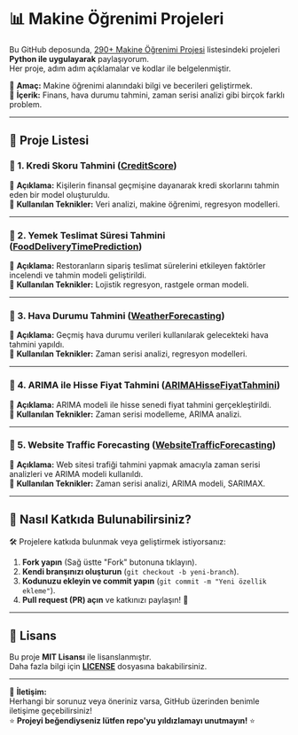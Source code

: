 # 📊 Makine Öğrenimi Projeleri

Bu GitHub deposunda, [290+ Makine Öğrenimi Projesi](https://medium.com/@soner.yildirim/290-makine-%C3%B6%C4%9Frenimi-projesi-7d5b3c7e15f0) listesindeki projeleri **Python ile uygulayarak** paylaşıyorum.  
Her proje, adım adım açıklamalar ve kodlar ile belgelenmiştir.

📌 **Amaç:** Makine öğrenimi alanındaki bilgi ve becerileri geliştirmek.  
📌 **İçerik:** Finans, hava durumu tahmini, zaman serisi analizi gibi birçok farklı problem.  

---

## 📌 Proje Listesi

### 🔹 1. Kredi Skoru Tahmini ([CreditScore](./CreditScore))
📌 **Açıklama:** Kişilerin finansal geçmişine dayanarak kredi skorlarını tahmin eden bir model oluşturuldu.  
📌 **Kullanılan Teknikler:** Veri analizi, makine öğrenimi, regresyon modelleri.  

---

### 🔹 2. Yemek Teslimat Süresi Tahmini ([FoodDeliveryTimePrediction](./FoodDeliveryTimePrediction))
📌 **Açıklama:** Restoranların sipariş teslimat sürelerini etkileyen faktörler incelendi ve tahmin modeli geliştirildi.  
📌 **Kullanılan Teknikler:** Lojistik regresyon, rastgele orman modeli.  

---

### 🔹 3. Hava Durumu Tahmini ([WeatherForecasting](./WeatherForecasting))
📌 **Açıklama:** Geçmiş hava durumu verileri kullanılarak gelecekteki hava tahmini yapıldı.  
📌 **Kullanılan Teknikler:** Zaman serisi analizi, regresyon modelleri.  

---

### 🔹 4. ARIMA ile Hisse Fiyat Tahmini ([ARIMAHisseFiyatTahmini](./ARIMAHisseFiyatTahmini))
📌 **Açıklama:** ARIMA modeli ile hisse senedi fiyat tahmini gerçekleştirildi.  
📌 **Kullanılan Teknikler:** Zaman serisi modelleme, ARIMA analizi.  

---
### 🔹 5. Website Traffic Forecasting ([WebsiteTrafficForecasting](https://github.com/Aliemree/MachineLearning/tree/main/WebsiteTrafficForecasting))  
📌 **Açıklama:** Web sitesi trafiği tahmini yapmak amacıyla zaman serisi analizleri ve ARIMA modeli kullanıldı.  
📌 **Kullanılan Teknikler:** Zaman serisi analizi, ARIMA modeli, SARIMAX.

---

## 🚀 Nasıl Katkıda Bulunabilirsiniz?

🛠️ Projelere katkıda bulunmak veya geliştirmek istiyorsanız:  
1. **Fork yapın** (Sağ üstte "Fork" butonuna tıklayın).  
2. **Kendi branşınızı oluşturun** (`git checkout -b yeni-branch`).  
3. **Kodunuzu ekleyin ve commit yapın** (`git commit -m "Yeni özellik ekleme"`).  
4. **Pull request (PR) açın** ve katkınızı paylaşın! 🚀  

---

## 📜 Lisans

Bu proje **MIT Lisansı** ile lisanslanmıştır.  
Daha fazla bilgi için **[LICENSE](./LICENSE)** dosyasına bakabilirsiniz.  

---

📌 **İletişim:**  
Herhangi bir sorunuz veya öneriniz varsa, GitHub üzerinden benimle iletişime geçebilirsiniz!  
⭐ **Projeyi beğendiyseniz lütfen repo'yu yıldızlamayı unutmayın!** ⭐  
